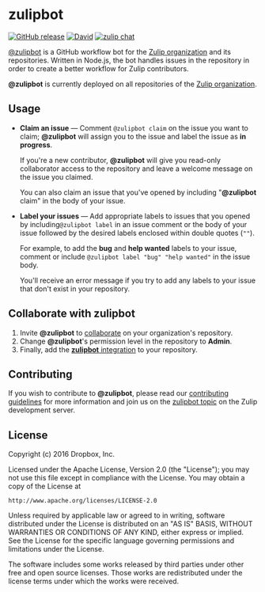 # zulipbot

[![GitHub release](https://img.shields.io/github/release/zulip/zulipbot.svg)](https://github.com/zulip/zulipbot/releases/latest)
[![David](https://img.shields.io/david/zulip/zulipbot.svg)](https://github.com/zulip/zulipbot)
[![zulip chat](https://img.shields.io/badge/zulip-join_chat-brightgreen.svg)](https://chat.zulip.org)

[@zulipbot](https://github.com/zulipbot) is a GitHub workflow bot for the
[Zulip organization](https://zulip.org) and its repositories. Written in
Node.js, the bot handles issues in the repository in order to create a
better workflow for Zulip contributors.

**@zulipbot** is currently deployed on all repositories of the [Zulip
organization](https://zulip.org).

## Usage

* **Claim an issue** — Comment `@zulipbot claim` on the issue you want
to claim; **@zulipbot** will assign you to the issue and label the issue as
**in progress**.

    If you're a new contributor, **@zulipbot** will give you read-only
    collaborator access to the repository and leave a welcome message on the
    issue you claimed.

    You can also claim an issue that you've opened by including
    "**@zulipbot** claim" in the body of your issue.

* **Label your issues** — Add appropriate labels to issues that you opened by
including`@zulipbot label` in an issue comment or the body of your issue
followed by the desired labels enclosed within double quotes (`""`).

    For example, to add the **bug** and **help wanted** labels to your
    issue, comment or include `@zulipbot label "bug" "help wanted"` in the
    issue body.

    You'll receive an error message if you try to add any labels to your issue
    that don't exist in your repository.

## Collaborate with zulipbot

1. Invite **@zulipbot** to
[collaborate](https://help.github.com/articles/inviting-collaborators-to-a-personal-repository/)
on your organization's repository.
2. Change **@zulipbot**'s permission level in the repository to **Admin**.
3. Finally, add the [**zulipbot** integration](https://github.com/integration/zulipbot)
to your repository.

## Contributing

If you wish to contribute to **@zulipbot**, please read our [contributing
guidelines](CONTRIBUTING.md) for more information and join us on the [zulipbot
topic](https://chat.zulip.org/#narrow/topic/zulipbot.20is.20alive!) on the Zulip
development server.

## License

Copyright (c) 2016 Dropbox, Inc.

Licensed under the Apache License, Version 2.0 (the "License"); you may not
use this file except in compliance with the License. You may obtain a copy
of the License at

```
http://www.apache.org/licenses/LICENSE-2.0
```

Unless required by applicable law or agreed to in writing, software
distributed under the License is distributed on an "AS IS" BASIS, WITHOUT
WARRANTIES OR CONDITIONS OF ANY KIND, either express or implied. See the
License for the specific language governing permissions and limitations
under the License.

The software includes some works released by third parties under other free
and open source licenses. Those works are redistributed under the license
terms under which the works were received.
